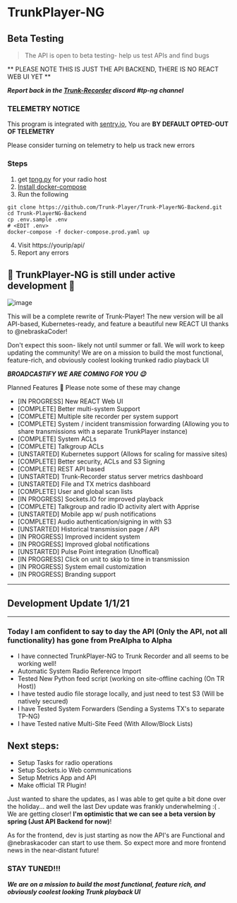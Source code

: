 # TrunkPlayer-NG



## Beta Testing
> The API is open to beta testing- help us test APIs and find bugs

** PLEASE NOTE THIS IS JUST THE API BACKEND, THERE IS NO REACT WEB UI YET **

***Report back in the [Trunk-Recorder](https://github.com/robotastic/trunk-recorder) discord #tp-ng channel***

### TELEMETRY NOTICE
This program is integrated with [sentry.io](sentry.io), You are **BY DEFAULT OPTED-OUT OF TELEMETRY**

Please consider turning on telemetry to help us track new errors



### Steps
1. get [tpng.py](https://gist.github.com/MaxwellDPS/b93e6aa63eddef2f5705c10c90c8f1a2) for your radio host
2. [Install docker-compose](https://docs.docker.com/compose/install/)
3. Run the following 
```
git clone https://github.com/Trunk-Player/Trunk-PlayerNG-Backend.git
cd Trunk-PlayerNG-Backend
cp .env.sample .env
# <EDIT .env>
docker-compose -f docker-compose.prod.yaml up
```
4. Visit https://yourip/api/
5. Report any errors 


## 🚧 TrunkPlayer-NG is still under active development 🚧

![image](https://user-images.githubusercontent.com/11069376/152628284-ec1ba428-c8e4-4ba3-bac4-6ca13ed5ea59.png)

This will be a complete rewrite of Trunk-Player! The new version will be all API-based, Kubernetes-ready, and feature a beautiful new REACT UI thanks to @nebraskaCoder!

Don't expect this soon- likely not until summer or fall. We will work to keep updating the community! We are on a mission to build the most functional, feature-rich, and obviously coolest looking trunked radio playback UI


***BROADCASTIFY WE ARE COMING FOR YOU 😉***

Planned Features 🎁
Please note some of these may change

- [IN PROGRESS] New REACT Web UI
- [COMPLETE] Better multi-system Support
- [COMPLETE] Multiple site recorder per system support
- [COMPLETE] System / incident transmission forwarding (Allowing you to share transmissions with a separate TrunkPlayer instance)
- [COMPLETE] System ACLs
- [COMPLETE] Talkgroup ACLs
- [UNSTARTED] Kubernetes support (Allows for scaling for massive sites)
- [COMPLETE] Better security, ACLs and S3 Signing
- [COMPLETE] REST API based
- [UNSTARTED] Trunk-Recorder status server metrics dashboard
- [UNSTARTED] File and TX metrics dashboard
- [COMPLETE] User and global scan lists
- [IN PROGRESS] Sockets.IO for improved playback
- [COMPLETE] Talkgroup and radio ID activity alert with Apprise
- [UNSTARTED] Mobile app w/ push notifications
- [COMPLETE] Audio authentication/signing in with S3
- [UNSTARTED] Historical transmission page / API
- [IN PROGRESS] Improved incident system
- [IN PROGRESS] Improved global notifications
- [UNSTARTED] Pulse Point integration (Unoffical)
- [IN PROGRESS] Click on unit to skip to time in transmission
- [IN PROGRESS] System email customization
- [IN PROGRESS] Branding support

--------------------------------------------------------------------- 
## Development Update 1/1/21
---

### Today I am confident to say to day the API (Only the API, not all functionality) has gone from PreAlpha to Alpha 

- I have connected TrunkPlayer-NG to Trunk Recorder and all seems to be working well!
- Automatic System Radio Reference Import
- Tested New Python feed script (working on site-offline caching (On TR Host))
- I have tested audio file storage locally, and just need to test S3 (Will be natively secured)
- I have Tested System Forwarders (Sending a Systems TX's to separate TP-NG)
- I have Tested native Multi-Site Feed (With Allow/Block Lists)

Next steps:
---
- Setup Tasks for radio operations 
- Setup Sockets.io Web communications
- Setup Metrics App and API
- Make official TR Plugin! 

Just wanted to share the updates, as I was able to get quite a bit done over the holiday... and well the last Dev update was frankly underwhelming :( . We are getting closer! **I'm optimistic that we can see a beta version by spring (Just API Backend for now)**!

As for the frontend, dev is just starting as now the API's are Functional and @nebraskacoder can start to use them. So expect more and more frontend news in the near-distant future!

### STAY TUNED!!!

***We are on a mission to build the most functional, feature rich, and obviously coolest looking Trunk playback UI***

